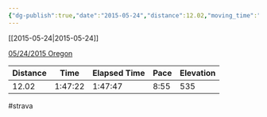 ```yaml
---
{"dg-publish":true,"date":"2015-05-24","distance":12.02,"moving_time":"1:47:22","elapsed_time":"1:47:47","pace":"8:55","total_elevation_gain":535,"url":"https://www.strava.com/activities/323628624","permalink":"/01-personal/strava/2015-05-24-05-24-2015-oregon/","dgPassFrontmatter":true}
---
```



[[2015-05-24\|2015-05-24]]

[05/24/2015 Oregon](https://www.strava.com/activities/323628624)

| Distance | Time    | Elapsed Time | Pace | Elevation |
| -------- | ------- | ------------ | ---- | --------- |
| 12.02    | 1:47:22 | 1:47:47      | 8:55 | 535       |




#strava
